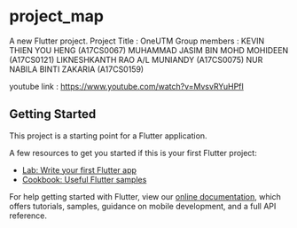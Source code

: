 # project_map

A new Flutter project.
Project Title : OneUTM
Group members :
KEVIN THIEN YOU HENG (A17CS0067)
MUHAMMAD JASIM BIN MOHD MOHIDEEN (A17CS0121)
LIKNESHKANTH RAO A/L MUNIANDY (A17CS0075)
NUR NABILA BINTI ZAKARIA (A17CS0159)

youtube link : https://www.youtube.com/watch?v=MvsvRYuHPfI



## Getting Started

This project is a starting point for a Flutter application.

A few resources to get you started if this is your first Flutter project:

- [Lab: Write your first Flutter app](https://flutter.dev/docs/get-started/codelab)
- [Cookbook: Useful Flutter samples](https://flutter.dev/docs/cookbook)

For help getting started with Flutter, view our
[online documentation](https://flutter.dev/docs), which offers tutorials,
samples, guidance on mobile development, and a full API reference.
